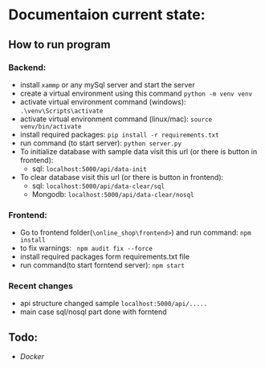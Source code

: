 # Documentaion current state:

## How to run program
### Backend:
- install `xammp` or any mySql server and start the server
- create a virtual environment using this command `python -m venv venv`
- activate virtual environment command (windows): `.\venv\Scripts\activate`
- activate virtual environment command (linux/mac): `source venv/bin/activate`
- install required packages: `pip install -r requirements.txt`
- run command (to start server): `python server.py`
- To initialize database with sample data visit this url (or there is button in frontend): 
    - sql: `localhost:5000/api/data-init`
- To clear database visit this url (or there is button in frontend):                 
    - sql: `localhost:5000/api/data-clear/sql`
    - Mongodb: `localhost:5000/api/data-clear/nosql`

### Frontend:
- Go to frontend folder(`\online_shop\frontend>`) and run command: `npm install`
- to fix warnings: ` npm audit fix --force`
- install required packages form requirements.txt file
- run command(to start forntend server): `npm start`

### Recent changes
- api structure changed sample `localhost:5000/api/.....`
- main case sql/nosql part done with forntend

## Todo: 
- *Docker*